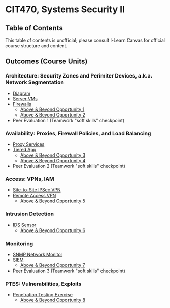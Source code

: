 # CIT470, Systems Security II
## Table of Contents

This table of contents is unofficial; please consult I-Learn Canvas for official course structure and content.

## Outcomes (Course Units)

### Architecture: Security Zones and Perimiter Devices, a.k.a. Network Segmentation
- [Diagram](diagram/)
- [Server VMs](server_vms/)
- [Firewalls](firewalls/)
  - [Above & Beyond Opportunity 1](ab1/)
  - [Above & Beyond Opportunity 2](ab2/)
- Peer Evaluation 1 (Teamwork "soft skills" checkpoint)

### Availability: Proxies, Firewall Policies, and Load Balancing

- [Proxy Services](proxy/)
- [Tiered App](tiered_app/)
  - [Above & Beyond Opportunity 3](ab3/)
  - [Above & Beyond Opportunity 4](ab4/)
- Peer Evaluation 2 (Teamwork "soft skills" checkpoint)

### Access: VPNs, IAM

- [Site-to-Site IPSec VPN](IPSec_VPN/)
- [Remote Access VPN](remote_access_vpn/)
  - [Above & Beyond Opportunity 5](ab5/)

### Intrusion Detection

- [IDS Sensor](ids_sensor/)
  - [Above & Beyond Opportunity 6](ab6/)

### Monitoring

- [SNMP Network Monitor](SNMP_network_monitor/)
- [SIEM](siem/)
  - [Above & Beyond Opportunity 7](ab7/)
- Peer Evaluation 3 (Teamwork "soft skills" checkpoint)

### PTES: Vulnerabilities, Exploits

- [Penetration Testing Exercise](pentest/)
  - [Above & Beyond Opportunity 8](ab8/)
